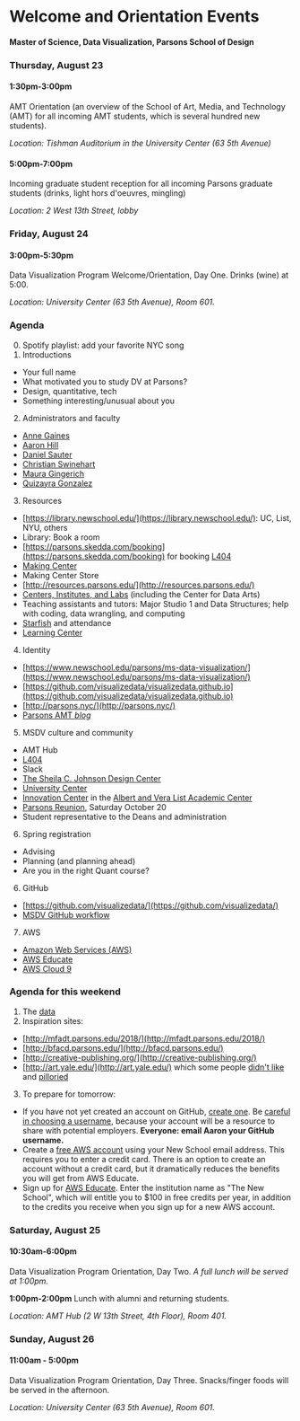 # Welcome and Orientation Events

#### Master of Science, Data Visualization, Parsons School of Design

### Thursday, August 23

#### 1:30pm-3:00pm

AMT Orientation (an overview of the School of Art, Media, and Technology (AMT) for all incoming AMT students, which is several hundred new students).

*Location: Tishman Auditorium in the University Center (63 5th Avenue)*

#### 5:00pm-7:00pm

Incoming graduate student reception for all incoming Parsons graduate students (drinks, light hors d'oeuvres, mingling)

*Location: 2 West 13th Street, lobby*

### Friday, August 24

#### 3:00pm-5:30pm

Data Visualization Program Welcome/Orientation, Day One. Drinks (wine) at 5:00. 

*Location: University Center (63 5th Avenue), Room 601.* 

### Agenda

0. Spotify playlist: add your favorite NYC song  
1. Introductions  
  * Your full name  
  * What motivated you to study DV at Parsons?  
  * Design, quantitative, tech  
  * Something interesting/unusual about you  
2. Administrators and faculty  
  * [Anne Gaines](https://www.newschool.edu/parsons/faculty/anne-gaines/)  
  * [Aaron Hill](https://www.newschool.edu/parsons/faculty/aaron-hill/)  
  * [Daniel Sauter](https://www.newschool.edu/parsons/faculty/daniel-sauter/)  
  * [Christian Swinehart](https://www.newschool.edu/parsons/faculty/christian-swinehart/)  
  * [Maura Gingerich](https://www.newschool.edu/parsons/art-media-technology-school-amt/)  
  * [Quizayra Gonzalez](https://www.newschool.edu/academics/academic-advising/)  
3. Resources  
  * [https://library.newschool.edu/](https://library.newschool.edu/): UC, List, NYU, others  
  * Library: Book a room  
  * [https://parsons.skedda.com/booking](https://parsons.skedda.com/booking) for booking [L404](https://github.com/visualizedata/404)  
  * [Making Center](https://www.newschool.edu/parsons/making-center/)  
  * Making Center Store  
  * [http://resources.parsons.edu/](http://resources.parsons.edu/)  
  * [Centers, Institutes, and Labs](https://www.newschool.edu/academics/research-centers-institutes-labs/) (including the Center for Data Arts)  
  * Teaching assistants and tutors: Major Studio 1 and Data Structures; help with coding, data wrangling, and computing     
  * [Starfish](https://www.newschool.edu/starfish/) and attendance  
  * [Learning Center](https://www.newschool.edu/university-learning-center/)  
4. Identity  
  * [https://www.newschool.edu/parsons/ms-data-visualization/](https://www.newschool.edu/parsons/ms-data-visualization/)  
  * [https://github.com/visualizedata/visualizedata.github.io](https://github.com/visualizedata/visualizedata.github.io)  
  * [http://parsons.nyc/](http://parsons.nyc/)  
  * [Parsons AMT *blog*](http://amt.parsons.edu/)  
5. MSDV culture and community  
  * AMT Hub  
  * [L404](https://github.com/visualizedata/404)  
  * Slack  
  * [The Sheila C. Johnson Design Center](https://www.newschool.edu/parsons/sheila-c-johnson-design-center-about/)  
  * [University Center](https://www.newschool.edu/university-center/)  
  * [Innovation Center](http://resources.parsons.edu/labs/innovation-center/) in the [Albert and Vera List Academic Center](https://www.newschool.edu/about/campus-information/campus-map/)   
  * [Parsons Reunion](https://www.newschool.edu/alumni/events/), Saturday October 20  
  * Student representative to the Deans and administration  
6. Spring registration  
  * Advising  
  * Planning (and planning ahead)  
  * Are you in the right Quant course?  
6. GitHub  
  * [https://github.com/visualizedata/](https://github.com/visualizedata/)  
  * [MSDV GitHub workflow](https://github.com/visualizedata/github-workflow)  
7. AWS  
  * [Amazon Web Services (AWS)](https://aws.amazon.com/)  
  * [AWS Educate](https://aws.amazon.com/education/awseducate/)  
  * [AWS Cloud 9](https://aws.amazon.com/cloud9/)  

### Agenda for this weekend

1. The [data](https://github.com/visualizedata/visualizedata.github.io/blob/master/js/data.js)  
2. Inspiration sites:  
  * [http://mfadt.parsons.edu/2018/](http://mfadt.parsons.edu/2018/)  
  * [http://bfacd.parsons.edu/](http://bfacd.parsons.edu/)  
  * [http://creative-publishing.org/](http://creative-publishing.org/)  
  * [http://art.yale.edu/](http://art.yale.edu/) which some people [didn't like](http://www.webpagesthatsuck.com/dailysucker/2010/05/25/yale-school-of-art-example-of-dickhead-web-design-for-tuesday-may-25-2010/) and [pilloried](https://webpagesthatsuck.smugmug.com/Web-Design/Videos/i-rc2bjDq/A)  
3. To prepare for tomorrow:  
  * If you have not yet created an account on GitHub, [create one](https://github.com/join). Be [careful in choosing a username](https://github.com/shithead), because your account will be a resource to share with potential employers. **Everyone: email Aaron your GitHub username.**  
  * Create a [free AWS account](https://aws.amazon.com/free/) using your New School email address. This requires you to enter a credit card. There is an option to create an account without a credit card, but it dramatically reduces the benefits you will get from AWS Educate.  
  * Sign up for [AWS Educate](https://aws.amazon.com/education/awseducate/). Enter the institution name as "The New School", which will entitle you to $100 in free credits per year, in addition to the credits you receive when you sign up for a new AWS account.  

### Saturday, August 25

#### 10:30am-6:00pm

Data Visualization Program Orientation, Day Two. *A full lunch will be served at 1:00pm.* 

**1:00pm-2:00pm** Lunch with alumni and returning students. 

*Location: AMT Hub (2 W 13th Street, 4th Floor), Room 401.* 

### Sunday, August 26

#### 11:00am - 5:00pm

Data Visualization Program Orientation, Day Three. Snacks/finger foods will be served in the afternoon. 

*Location: University Center (63 5th Avenue), Room 601.* 
